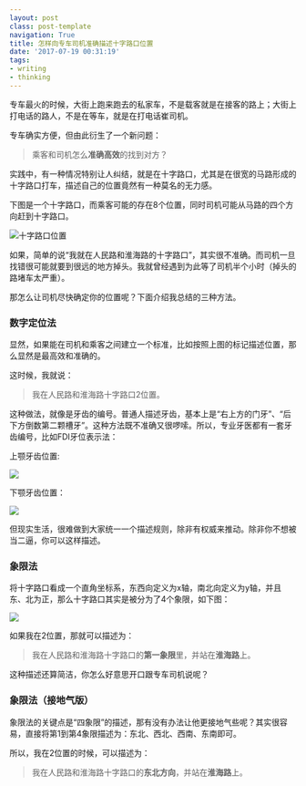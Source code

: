 ```yaml
---
layout: postclass: post-templatenavigation: True
title: 怎样向专车司机准确描述十字路口位置
date: '2017-07-19 00:31:19'
tags:
- writing
- thinking
---
```


专车最火的时候，大街上跑来跑去的私家车，不是载客就是在接客的路上；大街上打电话的路人，不是在等车，就是在打电话崔司机。

专车确实方便，但由此衍生了一个新问题：

> 乘客和司机怎么**准确高效**的找到对方？

实践中，有一种情况特别让人纠结，就是在十字路口，尤其是在很宽的马路形成的十字路口打车，描述自己的位置竟然有一种莫名的无力感。

下图是一个十字路口，而乘客可能的存在8个位置，同时司机可能从马路的四个方向赶到十字路口。

![十字路口位置](http://ok4jsyu7n.bkt.clouddn.com/content/images/2017/07/crossroad-position.png)


如果，简单的说“我就在人民路和淮海路的十字路口”，其实很不准确。而司机一旦找错很可能就要到很远的地方掉头。我就曾经遇到为此等了司机半个小时（掉头的路堵车太严重）。

那怎么让司机尽快确定你的位置呢？下面介绍我总结的三种方法。


### 数字定位法
显然，如果能在司机和乘客之间建立一个标准，比如按照上图的标记描述位置，那么显然是最高效和准确的。

这时候，我就说：
> 我在人民路和淮海路十字路口2位置。


这种做法，就像是牙齿的编号。普通人描述牙齿，基本上是“右上方的门牙”、“后下方倒数第二颗槽牙”。这种方法既不准确又很啰嗦。所以，专业牙医都有一套牙齿编号，比如FDI牙位表示法：

上颚牙齿位置:

![](http://ok4jsyu7n.bkt.clouddn.com/content/images/2017/07/FDI-1.jpg)

下颚牙齿位置：

![](http://ok4jsyu7n.bkt.clouddn.com/content/images/2017/07/FDI-2.jpg)

但现实生活，很难做到大家统一一个描述规则，除非有权威来推动。除非你不想被当二逼，你可以这样描述。

### 象限法

将十字路口看成一个直角坐标系，东西向定义为x轴，南北向定义为y轴，并且东、北为正，那么十字路口其实是被分为了4个象限，如下图：

![](http://ok4jsyu7n.bkt.clouddn.com/content/images/2017/07/Quadrant-crossroad.png)

如果我在2位置，那就可以描述为：
>我在人民路和淮海路十字路口的**第一象限**里，并站在**淮海路**上。

这种描述还算简洁，你怎么好意思开口跟专车司机说呢？

### 象限法（接地气版）

象限法的关键点是“四象限”的描述，那有没有办法让他更接地气些呢？其实很容易，直接将第1到第4象限描述为：东北、西北、西南、东南即可。

所以，我在2位置的时候，可以描述为：
>我在人民路和淮海路十字路口的**东北方向**，并站在**淮海路**上。



